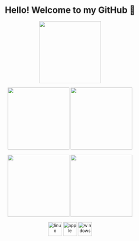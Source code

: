<h1 align="center">Hello! Welcome to my GitHub 👋</h1>

<p align="center">
  <!-- Profile Details -->
  <img src="http://github-profile-summary-cards.vercel.app/api/cards/profile-details?username=26zl&theme=github_dark" height="200"/>
</p>

<p align="center">
  <!-- Languages -->
  <img src="http://github-profile-summary-cards.vercel.app/api/cards/repos-per-language?username=26zl&theme=github_dark" height="200"/>
  <img src="http://github-profile-summary-cards.vercel.app/api/cards/most-commit-language?username=26zl&theme=github_dark" height="200"/>
</p>

<p align="center">
  <!-- Stats + Commits -->
  <img src="http://github-profile-summary-cards.vercel.app/api/cards/stats?username=26zl&theme=github_dark" height="200"/>
  <img src="http://github-profile-summary-cards.vercel.app/api/cards/productive-time?username=26zl&theme=github_dark&utcOffset=2" height="200"/>
</p>

<p align="center">
  <!-- OS Icons -->
  <img src="https://cdn.jsdelivr.net/gh/devicons/devicon/icons/linux/linux-original.svg" alt="linux" width="45" height="45" />
  <img src="https://cdn.jsdelivr.net/gh/devicons/devicon/icons/apple/apple-original.svg" alt="apple" width="45" height="45" />
  <img src="https://cdn.jsdelivr.net/gh/devicons/devicon/icons/windows8/windows8-original.svg" alt="windows" width="45" height="45" />
</p>
